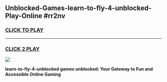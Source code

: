 
## Unblocked-Games-learn-to-fly-4-unblocked-Play-Online #rr2nv
<h3>
<a href="https://news.freeplayer.one?title=learn-to-fly-4-unblocked&ref=3">CLICK TO PLAY</a></h3>
<hr>

<h3>
<a href="https://news.freeplayer.one?title=learn-to-fly-4-unblocked&ref=3">CLICK 2 PLAY</a>
  
</h3>

<a href="https://news.freeplayer.one?title=learn-to-fly-4-unblocked&ref=3"><img src="https://clearcache.store/games.png"></a>


**learn-to-fly-4-unblocked games unblocked: Your Gateway to Fun and Accessible Online Gaming**
